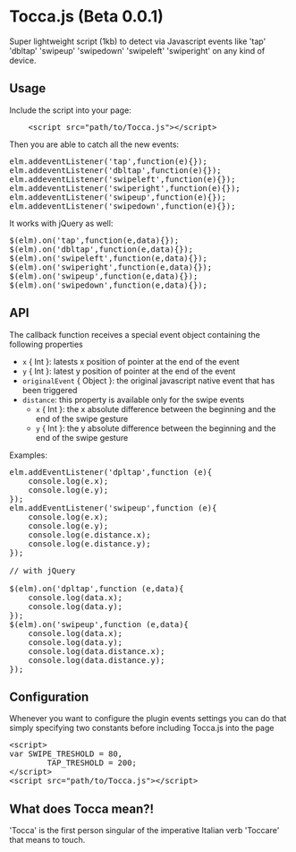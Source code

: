 Tocca.js (Beta 0.0.1)
========

Super lightweight script (1kb) to detect via Javascript events like 'tap' 'dbltap' 'swipeup'  'swipedown'  'swipeleft'  'swiperight' on any kind of device.

## Usage

Include the script into your page:
<pre lang="html">
	&lt;script src="path/to/Tocca.js"&gt;&lt;/script&gt;
</pre>

Then you are able to catch all the new events:

<pre lang="javascript">
elm.addeventListener('tap',function(e){});
elm.addeventListener('dbltap',function(e){});
elm.addeventListener('swipeleft',function(e){});
elm.addeventListener('swiperight',function(e){});
elm.addeventListener('swipeup',function(e){});
elm.addeventListener('swipedown',function(e){});
</pre>

It works with jQuery as well:
<pre lang="javascript">
$(elm).on('tap',function(e,data){});
$(elm).on('dbltap',function(e,data){});
$(elm).on('swipeleft',function(e,data){});
$(elm).on('swiperight',function(e,data){});
$(elm).on('swipeup',function(e,data){});
$(elm).on('swipedown',function(e,data){});
</pre>

## API
The callback function receives a special event object containing the following properties

 - <code>x</code> { Int }: latests x position of pointer at the end of the event
 - <code>y</code> { Int }: latest y position of pointer at the end of the event
 - <code>originalEvent</code> { Object }: the original javascript native event that has been triggered
 - <code>distance</code>: this property is available only for the swipe events
 	- <code>x</code> { Int }: the x absolute difference between the beginning and the end of the swipe gesture 
 	- <code>y</code> { Int }: the y absolute difference between the beginning and the end of the swipe gesture

Examples:

<pre lang="javascript">
elm.addEventListener('dpltap',function (e){
	console.log(e.x);
	console.log(e.y);
});
elm.addEventListener('swipeup',function (e){
	console.log(e.x);
	console.log(e.y);
	console.log(e.distance.x);
	console.log(e.distance.y);
});

// with jQuery

$(elm).on('dpltap',function (e,data){
	console.log(data.x);
	console.log(data.y);
});
$(elm).on('swipeup',function (e,data){
	console.log(data.x);
	console.log(data.y);
	console.log(data.distance.x);
	console.log(data.distance.y);
});
</pre>

## Configuration

Whenever you want to configure the plugin events settings you can do that simply specifying two constants before including Tocca.js into the page
<pre lang="html">
&lt;script&gt;
var SWIPE_TRESHOLD = 80,
		TAP_TRESHOLD = 200;
&lt;/script&gt;
&lt;script src="path/to/Tocca.js"&gt;&lt;/script&gt;
</pre>

## What does Tocca mean?!

'Tocca' is the first person singular of the imperative Italian verb 'Toccare' that means to touch. 